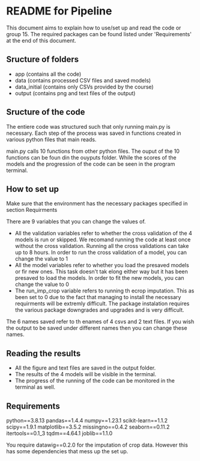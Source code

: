 # README for Pipeline

This document aims to explain how to use/set up and read the code or group 15.
The required packages can be found listed under 'Requirements' at the end of this document.

## Sructure of folders

- app (contains all the code)
- data (contains processed CSV files and saved models)
- data_initial (contains only CSVs provided by the course)
- output (contains png and text files of the output)

## Sructure of the code

The entiere code was structured such that only running main.py is necessary.
Each step of the process was saved in functions created in various python files that main reads. 

main.py calls 10 functions from other python files.
The ouput of the 10 functions can be foun din the ouyputs folder. While the scores of the models and the progression of the code can be seen in the program terminal.


## How to set up
Make sure that the environment has the necessary packages specified in section Requirments

There are 9 variables that you can change the values of. 
- All the validation variables refer to whether the cross validation of the 4 models is run or skipped. We recomand running the code at least once without the cross validation. Running all the cross validations can take up to 8 hours. In order to run the cross validation of a model, you can change the value to 1
- All the model variables refer to whether you load the presaved models or fir new ones. This task doesn't tak elong either way but it has been presaved to load the models. In order to fit the new models, you can change the value to 0
- The run_imp_crop variable refers to running th ecrop imputation. This as been set to 0 due to the fact that managing to install the necessary requirments will be extremly difficult. The package instalation requires the various package downgrades and upgrades and is very difficult.

The 6 names saved refer to th enames of 4 csvs and 2 text files. If you wish the output to be saved under different names then you can change these names.

## Reading the results
- All the figure and text files are saved in the output folder.
- The results of the 4 models will be visible in the terminal.
- The progress of the running of the code can be monitored in the terminal as well.


## Requirements
  python==3.8.13
  pandas==1.4.4
  numpy==1.23.1
  scikit-learn==1.1.2
  scipy==1.9.1
  matplotlib==3.5.2
  missingno==0.4.2
  seaborn==0.11.2
  itertools==0.1_3
  tqdm==4.64.1
  joblib==1.1.0

You require datawig==0.2.0 for the imputation of crop data. However this has some dependencies that mess up the set up.
